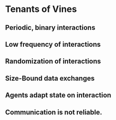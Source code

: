 

# Tenants of Vines

## Periodic, binary interactions

## Low frequency of interactions

## Randomization of interactions

## Size-Bound data exchanges

## Agents adapt state on interaction

## Communication is not reliable.
